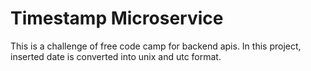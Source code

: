# Timestamp Microservice

This is a challenge of free code camp for backend apis. In this project, inserted date is converted into unix and utc format.

